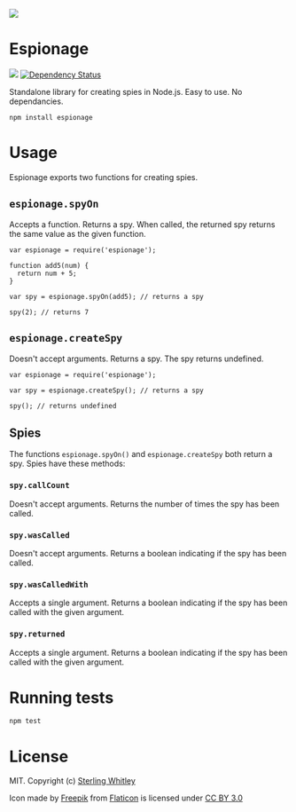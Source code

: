 ![](https://i.imgur.com/XMSlWqI.png?1)
# Espionage 
![](https://travis-ci.org/sterlingw/espionage.svg?branch=master)
[![Dependency Status](https://david-dm.org/sterlingw/espionage.svg)](https://david-dm.org/sterlingw/espionage)

Standalone library for creating spies in Node.js. Easy to use. No dependancies.

```
npm install espionage
```

# Usage
Espionage exports two functions for creating spies.

## `espionage.spyOn`
Accepts a function. Returns a spy. When called, the returned spy returns the same value as the given function.
```
var espionage = require('espionage');

function add5(num) {
  return num + 5;
}

var spy = espionage.spyOn(add5); // returns a spy

spy(2); // returns 7
```

## `espionage.createSpy`
Doesn't accept arguments. Returns a spy. The spy returns undefined.
```
var espionage = require('espionage');

var spy = espionage.createSpy(); // returns a spy

spy(); // returns undefined
```

## Spies
The functions `espionage.spyOn()` and `espionage.createSpy` both return a spy. Spies have these methods:

### `spy.callCount`
Doesn't accept arguments. Returns the number of times the spy has been called.

### `spy.wasCalled`
Doesn't accept arguments. Returns a boolean indicating if the spy has been called.

### `spy.wasCalledWith`
Accepts a single argument. Returns a boolean indicating if the spy has been called with the given argument.

### `spy.returned`
Accepts a single argument. Returns a boolean indicating if the spy has been called with the given argument.

# Running tests
`npm test`

# License
MIT. Copyright (c) [Sterling Whitley](http://sterlingw.com)

Icon made by [Freepik](http://www.freepik.com) from [Flaticon](http://www.flaticon.com) is licensed under [CC BY 3.0](http://creativecommons.org/licenses/by/3.0/)
